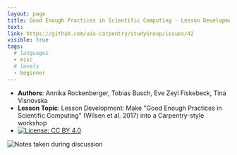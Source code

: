 ```yaml
---
layout: page
title: Good Enough Practices in Scientific Computing - Lesson Development
text: 
link: https://github.com/uio-carpentry/studyGroup/issues/42
visible: true
tags:
  # languages
  - misc
  # levels
  - beginner
---
```


<!-- change visible to true if you want it on the site -->
<!-- remove any tags listed above that are not relevant -->

 - **Authors**: Annika Rockenberger, Tobias Busch, Eve Zeyl Fiskebeck, Tina Visnovska
 - **Lesson Topic**: Lesson Development: Make "Good Enough Practices in Scientific Computing" (Wilsen et al. 2017) into a Carpentry-style workshop
 - [![License: CC BY 4.0](https://img.shields.io/badge/License-CC%20BY%204.0-lightgrey.svg)](https://creativecommons.org/licenses/by/4.0/)
 
 ![Notes taken during discussion](/whiteboard_notes_rdm-handson-dev.JPG)
